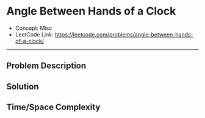 # Angle Between Hands of a Clock

- Concept: Misc
- LeetCode Link: https://leetcode.com/problems/angle-between-hands-of-a-clock/

---

## Problem Description

## Solution

## Time/Space Complexity

